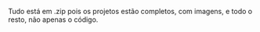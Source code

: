 Tudo está em .zip pois os projetos estão completos, com imagens, e todo o resto, não apenas o código.
